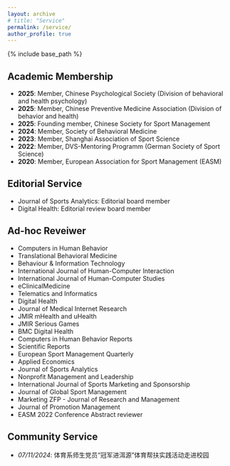 ```yaml
---
layout: archive
# title: "Service"
permalink: /service/
author_profile: true
---
```

{% include base_path %}


## Academic Membership
* <b>2025</b>: Member, Chinese Psychological Society (Division of behavioral and health psychology)
* <b>2025</b>: Member, Chinese Preventive Medicine Association (Division of behavior and health)
* <b>2025</b>: Founding member, Chinese Society for Sport Management
* <b>2024</b>: Member, Society of Behavioral Medicine
* <b>2023</b>: Member, Shanghai Association of Sport Science
* <b>2022</b>: Member, DVS-Mentoring Programm (German Society of Sport Science)
* <b>2020</b>: Member, European Association for Sport Management (EASM)

## Editorial Service
* Journal of Sports Analytics: Editorial board member
* Digital Health: Editorial review board member

## Ad-hoc Reveiwer
* Computers in Human Behavior
* Translational Behavioral Medicine
* Behaviour & Information Technology
* International Journal of Human-Computer Interaction
* International Journal of Human-Computer Studies
* eClinicalMedicine
* Telematics and Informatics
* Digital Health
* Journal of Medical Internet Research
* JMIR mHealth and uHealth
* JMIR Serious Games
* BMC Digital Health
* Computers in Human Behavior Reports
* Scientific Reports
* European Sport Management Quarterly
* Applied Economics
* Journal of Sports Analytics
* Nonprofit Management and Leadership
* International Journal of Sports Marketing and Sponsorship
* Journal of Global Sport Management
* Marketing ZFP - Journal of Research and Management
* Journal of Promotion Management
* EASM 2022 Conference Abstract reviewer

## Community Service
* _07/11/2024_: 体育系师生党员“冠军进洱源”体育帮扶实践活动走进校园
